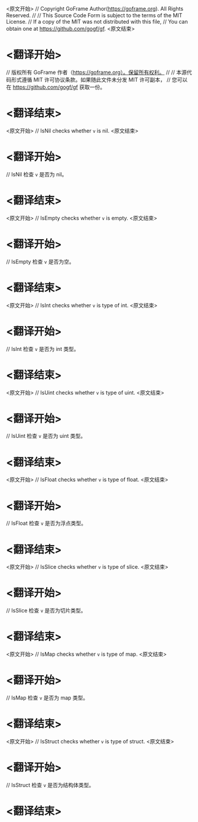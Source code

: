 
<原文开始>
// Copyright GoFrame Author(https://goframe.org). All Rights Reserved.
//
// This Source Code Form is subject to the terms of the MIT License.
// If a copy of the MIT was not distributed with this file,
// You can obtain one at https://github.com/gogf/gf.
<原文结束>

# <翻译开始>
// 版权所有 GoFrame 作者（https://goframe.org）。保留所有权利。
//
// 本源代码形式遵循 MIT 许可协议条款。如果随此文件未分发 MIT 许可副本，
// 您可以在 https://github.com/gogf/gf 获取一份。
# <翻译结束>


<原文开始>
// IsNil checks whether `v` is nil.
<原文结束>

# <翻译开始>
// IsNil 检查 `v` 是否为 nil。
# <翻译结束>


<原文开始>
// IsEmpty checks whether `v` is empty.
<原文结束>

# <翻译开始>
// IsEmpty 检查 `v` 是否为空。
# <翻译结束>


<原文开始>
// IsInt checks whether `v` is type of int.
<原文结束>

# <翻译开始>
// IsInt 检查 `v` 是否为 int 类型。
# <翻译结束>


<原文开始>
// IsUint checks whether `v` is type of uint.
<原文结束>

# <翻译开始>
// IsUint 检查 `v` 是否为 uint 类型。
# <翻译结束>


<原文开始>
// IsFloat checks whether `v` is type of float.
<原文结束>

# <翻译开始>
// IsFloat 检查 `v` 是否为浮点类型。
# <翻译结束>


<原文开始>
// IsSlice checks whether `v` is type of slice.
<原文结束>

# <翻译开始>
// IsSlice 检查 `v` 是否为切片类型。
# <翻译结束>


<原文开始>
// IsMap checks whether `v` is type of map.
<原文结束>

# <翻译开始>
// IsMap 检查 `v` 是否为 map 类型。
# <翻译结束>


<原文开始>
// IsStruct checks whether `v` is type of struct.
<原文结束>

# <翻译开始>
// IsStruct 检查 `v` 是否为结构体类型。
# <翻译结束>

